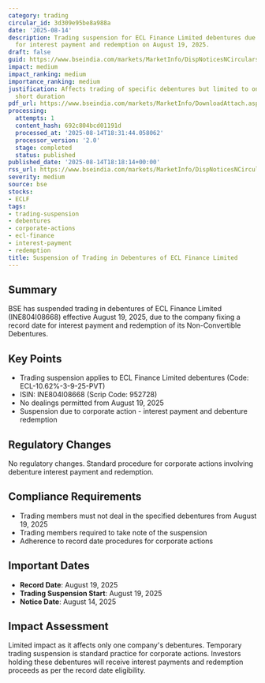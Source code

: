 ```yaml
---
category: trading
circular_id: 3d309e95be8a988a
date: '2025-08-14'
description: Trading suspension for ECL Finance Limited debentures due to record date
  for interest payment and redemption on August 19, 2025.
draft: false
guid: https://www.bseindia.com/markets/MarketInfo/DispNoticesNCirculars.aspx?Noticeid={AAF99E13-8D63-4C60-9B31-F8FC61C5CE7E}&noticeno=20250814-66&dt=08/14/2025&icount=66&totcount=67&flag=0
impact: medium
impact_ranking: medium
importance_ranking: medium
justification: Affects trading of specific debentures but limited to one company and
  short duration
pdf_url: https://www.bseindia.com/markets/MarketInfo/DownloadAttach.aspx?id=20250814-66&attachedId=
processing:
  attempts: 1
  content_hash: 692c804bcd01191d
  processed_at: '2025-08-14T18:31:44.058062'
  processor_version: '2.0'
  stage: completed
  status: published
published_date: '2025-08-14T18:18:14+00:00'
rss_url: https://www.bseindia.com/markets/MarketInfo/DispNoticesNCirculars.aspx?Noticeid={AAF99E13-8D63-4C60-9B31-F8FC61C5CE7E}&noticeno=20250814-66&dt=08/14/2025&icount=66&totcount=67&flag=0
severity: medium
source: bse
stocks:
- ECLF
tags:
- trading-suspension
- debentures
- corporate-actions
- ecl-finance
- interest-payment
- redemption
title: Suspension of Trading in Debentures of ECL Finance Limited
---
```


## Summary

BSE has suspended trading in debentures of ECL Finance Limited (INE804I08668) effective August 19, 2025, due to the company fixing a record date for interest payment and redemption of its Non-Convertible Debentures.

## Key Points

- Trading suspension applies to ECL Finance Limited debentures (Code: ECL-10.62%-3-9-25-PVT)
- ISIN: INE804I08668 (Scrip Code: 952728)
- No dealings permitted from August 19, 2025
- Suspension due to corporate action - interest payment and debenture redemption

## Regulatory Changes

No regulatory changes. Standard procedure for corporate actions involving debenture interest payment and redemption.

## Compliance Requirements

- Trading members must not deal in the specified debentures from August 19, 2025
- Trading members required to take note of the suspension
- Adherence to record date procedures for corporate actions

## Important Dates

- **Record Date**: August 19, 2025
- **Trading Suspension Start**: August 19, 2025
- **Notice Date**: August 14, 2025

## Impact Assessment

Limited impact as it affects only one company's debentures. Temporary trading suspension is standard practice for corporate actions. Investors holding these debentures will receive interest payments and redemption proceeds as per the record date eligibility.